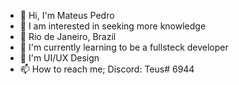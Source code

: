 - 👋 Hi, I'm Mateus Pedro
- 👀 I am interested in seeking more knowledge
- 📍 Rio de Janeiro, Brazil
- 🌱 I'm currently learning to be a fullsteck developer
- 🎨 I'm UI/UX Design
- 📫 How to reach me; Discord: Teus# 6944
<!---
euTeux/euTeux is a ✨ special ✨ repository because its `README.md` (this file) appears on your GitHub profile.
You can click the Preview link to take a look at your changes.
--->
